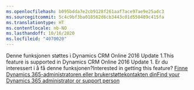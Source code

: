 ```yaml
---
ms.openlocfilehash: b095bdda7e2cb9128f261aaf7ace97ae9e25adc3
ms.sourcegitcommit: 5c4c9bf3ba018562d6cb3443c01d550489c415fa
ms.translationtype: HT
ms.contentlocale: nb-NO
ms.lasthandoff: 10/16/2020
ms.locfileid: "4070020"
---
```

<span data-ttu-id="15d24-101">Denne funksjonen støttes i Dynamics CRM Online 2016 Update 1.</span><span class="sxs-lookup"><span data-stu-id="15d24-101">This feature is supported in Dynamics CRM Online 2016 Update 1.</span></span> <span data-ttu-id="15d24-102">Er du interessert i å få denne funksjonen?</span><span class="sxs-lookup"><span data-stu-id="15d24-102">Interested in getting this feature?</span></span> [<span data-ttu-id="15d24-103">Finne Dynamics 365-administratoren eller brukerstøttekontakten din</span><span class="sxs-lookup"><span data-stu-id="15d24-103">Find your Dynamics 365 administrator or support person</span></span>](https://docs.microsoft.com/dynamics365/customerengagement/on-premises/basics/find-administrator-support)
